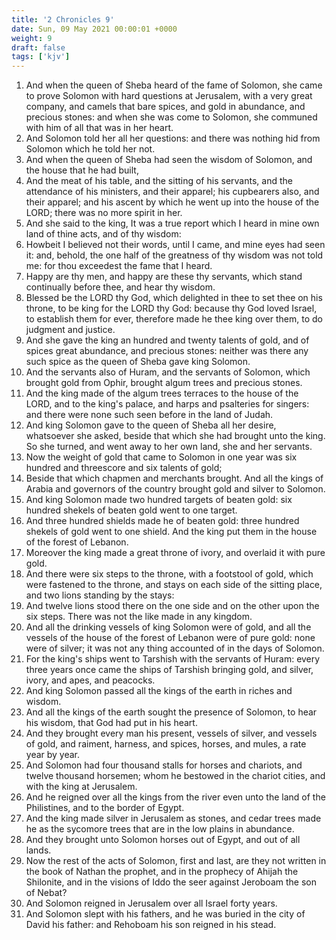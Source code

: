 ```yaml
---
title: '2 Chronicles 9'
date: Sun, 09 May 2021 00:00:01 +0000
weight: 9
draft: false
tags: ['kjv'] 
---
```


1. And when the queen of Sheba heard of the fame of Solomon, she came to prove Solomon with hard questions at Jerusalem, with a very great company, and camels that bare spices, and gold in abundance, and precious stones: and when she was come to Solomon, she communed with him of all that was in her heart.
2. And Solomon told her all her questions: and there was nothing hid from Solomon which he told her not.
3. And when the queen of Sheba had seen the wisdom of Solomon, and the house that he had built,
4. And the meat of his table, and the sitting of his servants, and the attendance of his ministers, and their apparel; his cupbearers also, and their apparel; and his ascent by which he went up into the house of the LORD; there was no more spirit in her.
5. And she said to the king, It was a true report which I heard in mine own land of thine acts, and of thy wisdom:
6. Howbeit I believed not their words, until I came, and mine eyes had seen it: and, behold, the one half of the greatness of thy wisdom was not told me: for thou exceedest the fame that I heard.
7. Happy are thy men, and happy are these thy servants, which stand continually before thee, and hear thy wisdom.
8. Blessed be the LORD thy God, which delighted in thee to set thee on his throne, to be king for the LORD thy God: because thy God loved Israel, to establish them for ever, therefore made he thee king over them, to do judgment and justice.
9. And she gave the king an hundred and twenty talents of gold, and of spices great abundance, and precious stones: neither was there any such spice as the queen of Sheba gave king Solomon.
10. And the servants also of Huram, and the servants of Solomon, which brought gold from Ophir, brought algum trees and precious stones.
11. And the king made of the algum trees terraces to the house of the LORD, and to the king's palace, and harps and psalteries for singers: and there were none such seen before in the land of Judah.
12. And king Solomon gave to the queen of Sheba all her desire, whatsoever she asked, beside that which she had brought unto the king. So she turned, and went away to her own land, she and her servants.
13. Now the weight of gold that came to Solomon in one year was six hundred and threescore and six talents of gold;
14. Beside that which chapmen and merchants brought. And all the kings of Arabia and governors of the country brought gold and silver to Solomon.
15. And king Solomon made two hundred targets of beaten gold: six hundred shekels of beaten gold went to one target.
16. And three hundred shields made he of beaten gold: three hundred shekels of gold went to one shield. And the king put them in the house of the forest of Lebanon.
17. Moreover the king made a great throne of ivory, and overlaid it with pure gold.
18. And there were six steps to the throne, with a footstool of gold, which were fastened to the throne, and stays on each side of the sitting place, and two lions standing by the stays:
19. And twelve lions stood there on the one side and on the other upon the six steps. There was not the like made in any kingdom.
20. And all the drinking vessels of king Solomon were of gold, and all the vessels of the house of the forest of Lebanon were of pure gold: none were of silver; it was not any thing accounted of in the days of Solomon.
21. For the king's ships went to Tarshish with the servants of Huram: every three years once came the ships of Tarshish bringing gold, and silver, ivory, and apes, and peacocks.
22. And king Solomon passed all the kings of the earth in riches and wisdom.
23. And all the kings of the earth sought the presence of Solomon, to hear his wisdom, that God had put in his heart.
24. And they brought every man his present, vessels of silver, and vessels of gold, and raiment, harness, and spices, horses, and mules, a rate year by year.
25. And Solomon had four thousand stalls for horses and chariots, and twelve thousand horsemen; whom he bestowed in the chariot cities, and with the king at Jerusalem.
26. And he reigned over all the kings from the river even unto the land of the Philistines, and to the border of Egypt.
27. And the king made silver in Jerusalem as stones, and cedar trees made he as the sycomore trees that are in the low plains in abundance.
28. And they brought unto Solomon horses out of Egypt, and out of all lands.
29. Now the rest of the acts of Solomon, first and last, are they not written in the book of Nathan the prophet, and in the prophecy of Ahijah the Shilonite, and in the visions of Iddo the seer against Jeroboam the son of Nebat?
30. And Solomon reigned in Jerusalem over all Israel forty years.
31. And Solomon slept with his fathers, and he was buried in the city of David his father: and Rehoboam his son reigned in his stead.
